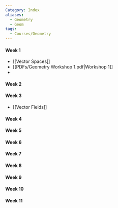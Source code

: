 ```yaml
---
Category: Index
aliases:
  - Geometry
  - Geom
tags:
  - Courses/Geometry
---
```

#### Week 1
- [[Vector Spaces]]
- [[PDFs/Geometry Workshop 1.pdf|Workshop 1]]
- 
#### Week 2
#### Week 3
- [[Vector Fields]]
#### Week 4
#### Week 5
#### Week 6
#### Week 7
#### Week 8
#### Week 9
#### Week 10
#### Week 11